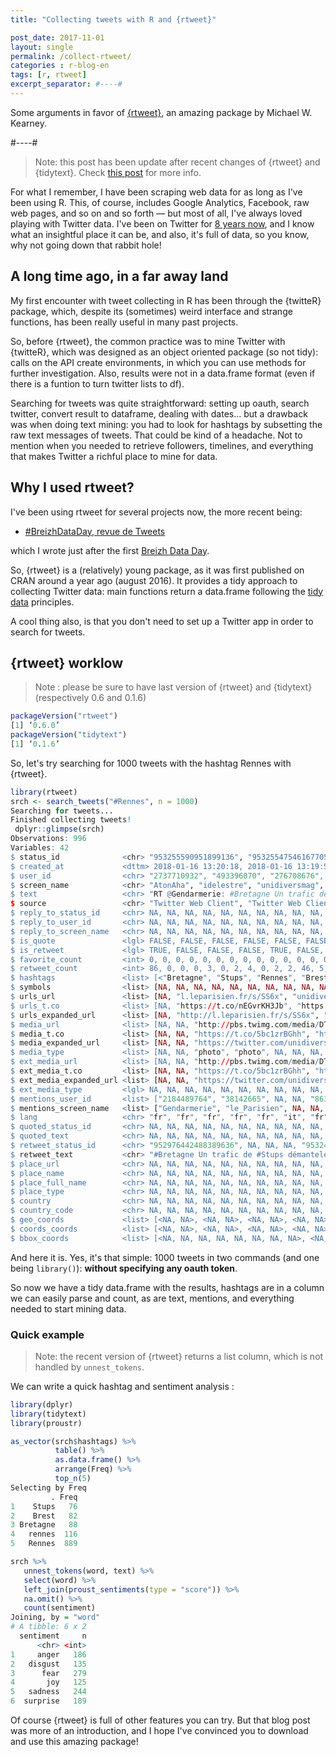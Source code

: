```yaml
---
title: "Collecting tweets with R and {rtweet}"

post_date: 2017-11-01
layout: single
permalink: /collect-rtweet/
categories : r-blog-en
tags: [r, rtweet]
excerpt_separator: #----#
---
```


Some arguments in favor of [{rtweet}](https://CRAN.R-project.org/package=rtweet ), an amazing package by Michael W. Kearney. 

#----#

> Note: this post has been update after recent changes of {rtweet} and {tidytext}. Check [this post](http://colinfay.me/rtweet-tidytext/) for more info.

For what I remember, I have been scraping web data for as long as I've been using R. This, of course, includes Google Analytics, Facebook, raw web pages, and so on and so forth — but most of all, I've always loved playing with Twitter data. I've been on Twitter for [8 years now](https://twitter.com/_ColinFay/status/922304944971173888), and I know what an insightful place it can be, and also, it's full of data, so you know, why not going down that rabbit hole! 

## A long time ago, in a far away land

My first encounter with tweet collecting in R has been through the {twitteR} package, which, despite its (sometimes) weird interface and strange functions, has been really useful in many past projects.

So, before {rtweet}, the common practice was to mine Twitter with {twitteR}, which was designed as an object oriented package (so not tidy): calls on the API create environments, in which you can use methods for further investigation. Also, results were not in a data.frame format (even if there is a funtion to turn twitter lists to df). 

Searching for tweets was quite straightforward: setting up oauth, search twitter, convert result to dataframe, dealing with dates... but a drawback was when doing text mining: you had to look for hashtags by subsetting the raw text messages of tweets. That could be kind of a headache. Not to mention when you needed to retrieve followers, timelines, and everything that makes Twitter a richful place to mine for data. 

## Why I used rtweet? 

I've been using rtweet for several projects now, the more recent being: 

+ [#BreizhDataDay, revue de Tweets](http://breizhdataclub.org/breizhdataday-revue-de-tweets/) 

which I wrote just after the first [Breizh Data Day](https://breizhdataday.github.io/). 

So, {rtweet} is a (relatively) young package, as it was first published on CRAN around a year ago (august 2016). It provides a tidy approach to collecting Twitter data: main functions return a data.frame following the [tidy data](http://vita.had.co.nz/papers/tidy-data.html) principles.

A cool thing also, is that you don't need to set up a Twitter app in order to search for tweets.

## {rtweet} worklow

> Note : please be sure to have last version of {rtweet} and {tidytext} (respectively 0.6 and 0.1.6)

```r
packageVersion("rtweet")
[1] ‘0.6.0’
packageVersion("tidytext")
[1] ‘0.1.6’
```

So, let's try searching for 1000 tweets with the hashtag Rennes with {rtweet}.

```r
library(rtweet)
srch <- search_tweets("#Rennes", n = 1000)
Searching for tweets...
Finished collecting tweets!
 dplyr::glimpse(srch)
Observations: 996
Variables: 42
$ status_id              <chr> "953255590951899136", "953255475461677056", "953254988632993792", "9532549822157824...
$ created_at             <dttm> 2018-01-16 13:20:18, 2018-01-16 13:19:50, 2018-01-16 13:17:54, 2018-01-16 13:17:53...
$ user_id                <chr> "2737710932", "493396070", "276708676", "824240805158207489", "556902767", "3435794...
$ screen_name            <chr> "AtonAha", "idelestre", "unidiversmag", "Rennes1jour", "M2bliquis", "OMAddictFR", "...
$ text                   <chr> "RT @Gendarmerie: #Bretagne Un trafic de #Stups démantelé par la SR de #Rennes et l...
$ source                 <chr> "Twitter Web Client", "Twitter Web Client", "social unidivers", "Rennes", "Twitter ...
$ reply_to_status_id     <chr> NA, NA, NA, NA, NA, NA, NA, NA, NA, NA, NA, NA, NA, NA, NA, NA, NA, NA, NA, NA, NA,...
$ reply_to_user_id       <chr> NA, NA, NA, NA, NA, NA, NA, NA, NA, NA, NA, NA, NA, NA, NA, NA, NA, NA, NA, NA, NA,...
$ reply_to_screen_name   <chr> NA, NA, NA, NA, NA, NA, NA, NA, NA, NA, NA, NA, NA, NA, NA, NA, NA, NA, NA, NA, NA,...
$ is_quote               <lgl> FALSE, FALSE, FALSE, FALSE, FALSE, FALSE, FALSE, FALSE, FALSE, FALSE, FALSE, FALSE,...
$ is_retweet             <lgl> TRUE, FALSE, FALSE, FALSE, TRUE, FALSE, TRUE, TRUE, FALSE, TRUE, FALSE, TRUE, TRUE,...
$ favorite_count         <int> 0, 0, 0, 0, 0, 0, 0, 0, 0, 0, 0, 0, 0, 0, 0, 0, 0, 0, 0, 2, 0, 0, 0, 3, 0, 0, 0, 0,...
$ retweet_count          <int> 86, 0, 0, 0, 3, 0, 2, 4, 0, 2, 2, 46, 5, 46, 0, 46, 46, 46, 46, 1, 1, 7, 10, 0, 46,...
$ hashtags               <list> [<"Bretagne", "Stups", "Rennes", "Brest">, <"startup", "Rennes">, <"QUAND", "Renne...
$ symbols                <list> [NA, NA, NA, NA, NA, NA, NA, NA, NA, NA, NA, NA, NA, NA, NA, NA, NA, NA, NA, NA, N...
$ urls_url               <list> [NA, "l.leparisien.fr/s/SS6x", "unidivers.fr/quand-dieu-app…", "unidivers.fr/quand...
$ urls_t.co              <list> [NA, "https://t.co/nEGvrKH3Jb", "https://t.co/QBVUlmd4DW", "https://t.co/rGPIycM8X...
$ urls_expanded_url      <list> [NA, "http://l.leparisien.fr/s/SS6x", "https://www.unidivers.fr/quand-dieu-apprena...
$ media_url              <list> [NA, NA, "http://pbs.twimg.com/media/DTqkW5sXcAEltYO.jpg", "http://pbs.twimg.com/m...
$ media_t.co             <list> [NA, NA, "https://t.co/5bc1zrBGhh", "https://t.co/ztCCVEnvHO", NA, NA, NA, NA, NA,...
$ media_expanded_url     <list> [NA, NA, "https://twitter.com/unidiversmag/status/953254988632993792/photo/1", "ht...
$ media_type             <list> [NA, NA, "photo", "photo", NA, NA, NA, NA, NA, NA, NA, NA, NA, NA, NA, NA, NA, NA,...
$ ext_media_url          <list> [NA, NA, "http://pbs.twimg.com/media/DTqkW5sXcAEltYO.jpg", "http://pbs.twimg.com/m...
$ ext_media_t.co         <list> [NA, NA, "https://t.co/5bc1zrBGhh", "https://t.co/ztCCVEnvHO", NA, NA, NA, NA, NA,...
$ ext_media_expanded_url <list> [NA, NA, "https://twitter.com/unidiversmag/status/953254988632993792/photo/1", "ht...
$ ext_media_type         <lgl> NA, NA, NA, NA, NA, NA, NA, NA, NA, NA, NA, NA, NA, NA, NA, NA, NA, NA, NA, NA, NA,...
$ mentions_user_id       <list> ["2184489764", "38142665", NA, NA, "863015893433028608", NA, "2273783713", "251269...
$ mentions_screen_name   <list> ["Gendarmerie", "le_Parisien", NA, NA, "3508CentreNord", NA, "Skillo1989", "ren_mu...
$ lang                   <chr> "fr", "fr", "fr", "fr", "fr", "it", "fr", "fr", "fr", "fr", "fr", "fr", "fr", "fr",...
$ quoted_status_id       <chr> NA, NA, NA, NA, NA, NA, NA, NA, NA, NA, NA, NA, NA, NA, NA, NA, NA, NA, NA, NA, NA,...
$ quoted_text            <chr> NA, NA, NA, NA, NA, NA, NA, NA, NA, NA, NA, NA, NA, NA, NA, NA, NA, NA, NA, NA, NA,...
$ retweet_status_id      <chr> "952976442488389636", NA, NA, NA, "953248780085874688", NA, "953253824545873920", "...
$ retweet_text           <chr> "#Bretagne Un trafic de #Stups démantelé par la SR de #Rennes et la BR de #Brest : ...
$ place_url              <chr> NA, NA, NA, NA, NA, NA, NA, NA, NA, NA, NA, NA, NA, NA, NA, NA, NA, NA, NA, NA, NA,...
$ place_name             <chr> NA, NA, NA, NA, NA, NA, NA, NA, NA, NA, NA, NA, NA, NA, NA, NA, NA, NA, NA, NA, NA,...
$ place_full_name        <chr> NA, NA, NA, NA, NA, NA, NA, NA, NA, NA, NA, NA, NA, NA, NA, NA, NA, NA, NA, NA, NA,...
$ place_type             <chr> NA, NA, NA, NA, NA, NA, NA, NA, NA, NA, NA, NA, NA, NA, NA, NA, NA, NA, NA, NA, NA,...
$ country                <chr> NA, NA, NA, NA, NA, NA, NA, NA, NA, NA, NA, NA, NA, NA, NA, NA, NA, NA, NA, NA, NA,...
$ country_code           <chr> NA, NA, NA, NA, NA, NA, NA, NA, NA, NA, NA, NA, NA, NA, NA, NA, NA, NA, NA, NA, NA,...
$ geo_coords             <list> [<NA, NA>, <NA, NA>, <NA, NA>, <NA, NA>, <NA, NA>, <NA, NA>, <NA, NA>, <NA, NA>, <...
$ coords_coords          <list> [<NA, NA>, <NA, NA>, <NA, NA>, <NA, NA>, <NA, NA>, <NA, NA>, <NA, NA>, <NA, NA>, <...
$ bbox_coords            <list> [<NA, NA, NA, NA, NA, NA, NA, NA>, <NA, NA, NA, NA, NA, NA, NA, NA>, <NA, NA, NA, ...
```

And here it is. Yes, it's that simple: 1000 tweets in two commands (and one being `library()`): __without specifying any oauth token__. 

So now we have a tidy data.frame with the results, hashtags are in a column we can easily parse and count, as are text, mentions, and everything needed to start mining data. 

### Quick example

> Note: the recent version of {rtweet} returns a list column, which is not handled by `unnest_tokens`. 

We can write a quick hashtag and sentiment analysis : 

```r
library(dplyr)
library(tidytext)
library(proustr)

as_vector(srch$hashtags) %>% 
          table() %>% 
          as.data.frame() %>% 
          arrange(Freq) %>% 
          top_n(5)
Selecting by Freq
         . Freq
1    Stups   76
2    Brest   82
3 Bretagne   88
4   rennes  116
5   Rennes  889

srch %>% 
   unnest_tokens(word, text) %>%
   select(word) %>%
   left_join(proust_sentiments(type = "score")) %>%
   na.omit() %>%
   count(sentiment)
Joining, by = "word"
# A tibble: 6 x 2
  sentiment     n
      <chr> <int>
1     anger   186
2   disgust   135
3      fear   279
4       joy   125
5   sadness   244
6  surprise   189
```

Of course {rtweet} is full of other features you can try. But that blog post was more of an introduction, and I hope I've convinced you to download and use this amazing package!



